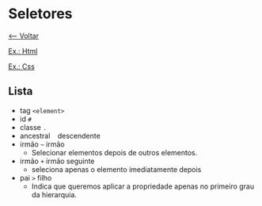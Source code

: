 # Seletores

[<-- Voltar](../README.md)

[Ex.: Html](../src/home.html)

[Ex.: Css](../src/home.css)

## Lista

- tag `<element>`
- id `#`
- classe `.`
- ancestral ` ` descendente
- irmão `~` irmão
  - Selecionar elementos depois de outros elementos.
- irmão `+` irmão seguinte
  - seleciona apenas o elemento imediatamente depois
- pai `>` filho
  -  Indica que queremos aplicar a propriedade apenas no primeiro grau da hierarquia.
